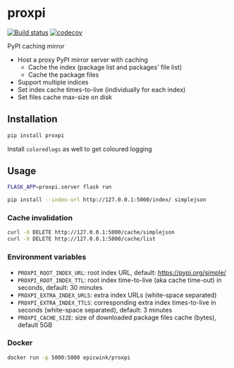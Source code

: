# proxpi
[![Build status](
https://github.com/EpicWink/proxpi/workflows/test/badge.svg?branch=master)](
https://github.com/EpicWink/proxpi/actions?query=branch%3Amaster+workflow%3Atest)
[![codecov](https://codecov.io/gh/EpicWink/proxpi/branch/master/graph/badge.svg)](
https://codecov.io/gh/EpicWink/proxpi)

PyPI caching mirror

* Host a proxy PyPI mirror server with caching
  * Cache the index (package list and packages' file list)
  * Cache the package files
* Support multiple indices
* Set index cache times-to-live (individually for each index)
* Set files cache max-size on disk

## Installation
```bash
pip install proxpi
```

Install `coloredlogs` as well to get coloured logging

## Usage
```bash
FLASK_APP=proxpi.server flask run
```

```bash
pip install --index-url http://127.0.0.1:5000/index/ simplejson
```

### Cache invalidation
```bash
curl -X DELETE http://127.0.0.1:5000/cache/simplejson
curl -X DELETE http://127.0.0.1:5000/cache/list
```

### Environment variables
* `PROXPI_ROOT_INDEX_URL`: root index URL, default: https://pypi.org/simple/
* `PROXPI_ROOT_INDEX_TTL`: root index time-to-live (aka cache time-out) in seconds,
   default: 30 minutes
* `PROXPI_EXTRA_INDEX_URLS`: extra index URLs (white-space separated)
* `PROXPI_EXTRA_INDEX_TTLS`: corresponding extra index times-to-live in seconds
   (white-space separated), default: 3 minutes
* `PROXPI_CACHE_SIZE`: size of downloaded package files cache (bytes), default 5GB


### Docker
```bash
docker run -p 5000:5000 epicwink/proxpi
```

